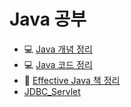# Java 공부

* :computer: [Java 개념 정리](https://github.com/thdqudgns/TIL-Today-I-Learned/tree/main/Java/Java%EA%B0%9C%EB%85%90)
* :computer: [Java 코드 정리](https://github.com/thdqudgns/standard)
* :book: [Effective Java 책 정리](https://github.com/thdqudgns/TIL-Today-I-Learned/tree/main/Java/Effective%20Java)
* [JDBC_Servlet](https://github.com/thdqudgns/TIL-Today-I-Learned/tree/main/Java/JDBC_Servlet)
